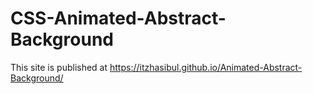 # CSS-Animated-Abstract-Background

This site is published at https://itzhasibul.github.io/Animated-Abstract-Background/
